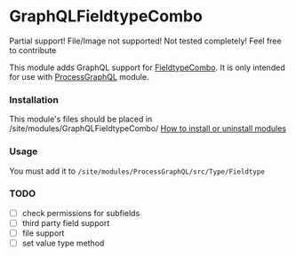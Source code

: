 GraphQLFieldtypeCombo
=========================
Partial support! File/Image not supported! Not tested completely! Feel free to contribute

This module adds GraphQL support for [FieldtypeCombo](https://processwire.com/store/pro-fields/combo/). It is only intended for 
use with [ProcessGraphQL](https://github.com/dadish/ProcessGraphQL#processgraphql) module.

### Installation
This module's files should be placed in /site/modules/GraphQLFieldtypeCombo/ 
[How to install or uninstall modules](http://modules.processwire.com/install-uninstall/)

### Usage
You  must add it to `/site/modules/ProcessGraphQL/src/Type/Fieldtype`
### TODO
- [ ] check permissions for subfields
- [ ] third party field support
- [ ] file support
- [ ] set value type method
